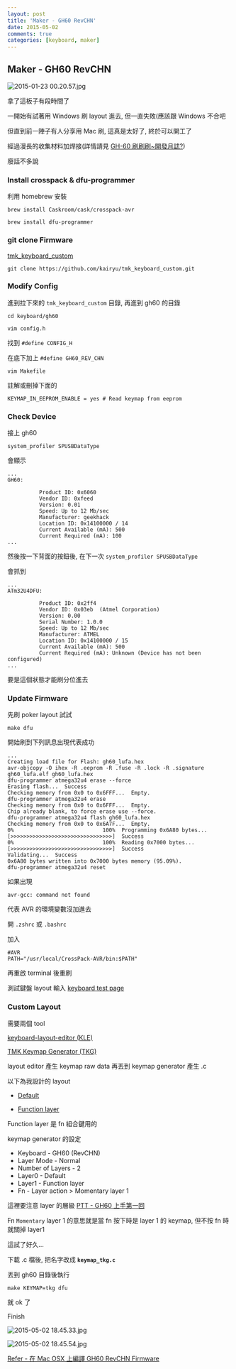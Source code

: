 ```yaml
---
layout: post
title: 'Maker - GH60 RevCHN'
date: 2015-05-02
comments: true
categories: [keyboard, maker]
---
```

## Maker - GH60 RevCHN

![2015-01-23 00.20.57.jpg](http://user-image.logdown.io/user/3170/blog/3202/post/262828/D9JyzdoQberA9w8jKbMc_2015-01-23%2000.20.57.jpg)

拿了這板子有段時間了

一開始有試著用 Windows 刷 layout 進去, 但一直失敗(應該跟 Windows 不合吧

但直到前一陣子有人分享用 Mac 刷, 這真是太好了, 終於可以開工了

經過漫長的收集材料加焊接(詳情請見 [GH-60 刷刷刷~開發月誌?](http://tysh310246.blogspot.tw/2015/05/gh-60.html))

廢話不多說

### Install crosspack & dfu-programmer

利用 homebrew 安裝

```shell
brew install Caskroom/cask/crosspack-avr
```

```shell
brew install dfu-programmer
```

### git clone Firmware

[tmk_keyboard_custom](https://github.com/kairyu/tmk_keyboard_custom)

```shell
git clone https://github.com/kairyu/tmk_keyboard_custom.git
```

### Modify Config

進到拉下來的 `tmk_keyboard_custom` 目錄, 再進到 gh60 的目錄

```shell
cd keyboard/gh60
```

```shell
vim config.h
```

找到 `#define CONFIG_H`

在底下加上 `#define GH60_REV_CHN`

```shell
vim Makefile
```

註解或刪掉下面的

```shell
KEYMAP_IN_EEPROM_ENABLE = yes # Read keymap from eeprom
```

### Check Device

接上 gh60

```shell
system_profiler SPUSBDataType
```

會顯示

```shell
...
GH60:

          Product ID: 0x6060
          Vendor ID: 0xfeed
          Version: 0.01
          Speed: Up to 12 Mb/sec
          Manufacturer: geekhack
          Location ID: 0x14100000 / 14
          Current Available (mA): 500
          Current Required (mA): 100
...

```

然後按一下背面的按鈕後, 在下一次 `system_profiler SPUSBDataType`

會抓到

```shell
...
ATm32U4DFU:

          Product ID: 0x2ff4
          Vendor ID: 0x03eb  (Atmel Corporation)
          Version: 0.00
          Serial Number: 1.0.0
          Speed: Up to 12 Mb/sec
          Manufacturer: ATMEL
          Location ID: 0x14100000 / 15
          Current Available (mA): 500
          Current Required (mA): Unknown (Device has not been configured)
...
```

要是這個狀態才能刷分位進去

### Update Firmware

先刷 poker layout 試試

```shell
make dfu
```

開始刷到下列訊息出現代表成功

```shell
...
Creating load file for Flash: gh60_lufa.hex
avr-objcopy -O ihex -R .eeprom -R .fuse -R .lock -R .signature gh60_lufa.elf gh60_lufa.hex
dfu-programmer atmega32u4 erase --force
Erasing flash...  Success
Checking memory from 0x0 to 0x6FFF...  Empty.
dfu-programmer atmega32u4 erase
Checking memory from 0x0 to 0x6FFF...  Empty.
Chip already blank, to force erase use --force.
dfu-programmer atmega32u4 flash gh60_lufa.hex
Checking memory from 0x0 to 0x6A7F...  Empty.
0%                            100%  Programming 0x6A80 bytes...
[>>>>>>>>>>>>>>>>>>>>>>>>>>>>>>>>]  Success
0%                            100%  Reading 0x7000 bytes...
[>>>>>>>>>>>>>>>>>>>>>>>>>>>>>>>>]  Success
Validating...  Success
0x6A80 bytes written into 0x7000 bytes memory (95.09%).
dfu-programmer atmega32u4 reset
```

如果出現

```shell
avr-gcc: command not found
```

代表 AVR 的環境變數沒加進去

開 `.zshrc` 或 `.bashrc`

加入

```shell
#AVR
PATH="/usr/local/CrossPack-AVR/bin:$PATH"
```

再重啟 terminal 後重刷

測試鍵盤 layout 輸入 [keyboard test page](http://tedshd.github.io/keyboard_test_page/)

### Custom Layout

需要兩個 tool

[keyboard-layout-editor (KLE)](http://www.keyboard-layout-editor.com)

[TMK Keymap Generator (TKG)](http://www.enjoyclick.org/tkg/)

layout editor 產生 keymap raw data 再丟到 keymap generator 產生 .c

以下為我設計的 layout


* [Default](http://www.keyboard-layout-editor.com/#/layouts/f5090521ca5239e85d1f2663c18fd9b5)

* [Function layer](http://www.keyboard-layout-editor.com/#/layouts/cdb94b80ee1a27a733b98b06aeda4c94)

Function layer 是 fn 組合鍵用的

keymap generator 的設定

* Keyboard - GH60 (RevCHN)
* Layer Mode - Normal
* Number of Layers - 2
* Layer0 - Default
* Layer1 - Function layer
* Fn - Layer action > Momentary layer 1

這裡要注意 layer 的層級 [PTT - GH60 上手第一回](https://www.ptt.cc/bbs/Key_Mou_Pad/M.1390542876.A.073.html)

Fn `Momentary` layer 1 的意思就是當 fn 按下時是 layer 1 的 keymap, 但不按 fn 時就關掉 layer1

這試了好久...

下載 .c 檔後, 把名字改成 **`keymap_tkg.c`**

丟到 gh60 目錄後執行

```shell
make KEYMAP=tkg dfu
```

就 ok 了

Finish

![2015-05-02 18.45.33.jpg](http://user-image.logdown.io/user/3170/blog/3202/post/262828/CpjyWNMTjWocrq5fRfsV_2015-05-02%2018.45.33.jpg)

![2015-05-02 18.45.54.jpg](http://user-image.logdown.io/user/3170/blog/3202/post/262828/dyInnZqtQPW7Xyhj1hjp_2015-05-02%2018.45.54.jpg)

[Refer - 在 Mac OSX 上編譯 GH60 RevCHN Firmware](http://blog.dm4.tw/blog/2015/03/17/build-gh60-revchn-on-mac/)
